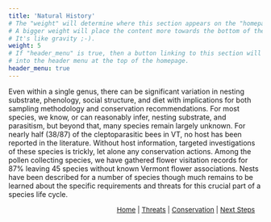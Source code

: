 ```yaml
---
title: 'Natural History'
# The "weight" will determine where this section appears on the "homepage".
# A bigger weight will place the content more towards the bottom of the page.
# It's like gravity ;-).
weight: 5
# If "header_menu" is true, then a button linking to this section will be placed
# into the header menu at the top of the homepage.
header_menu: true
---
```


Even within a single genus, there can be significant variation in nesting substrate, phenology, social structure, and diet with implications for both sampling methodology and conservation recommendations. For most species, we know, or can reasonably infer, nesting substrate, and parasitism, but beyond that, many species remain largely unknown. For nearly half (38/87) of the cleptoparasitic bees in VT, no host has been reported in the literature. Without host information, targeted investigations of these species is trickly, let alone any conservation actions. 
Among the pollen collecting species, we have gathered flower visitation records for 87% leaving 45 species without known Vermont flower associations. Nests have been described for a number of species though much remains to be learned about the specific requirements and threats for this crucial part of a species life cycle. 

<p style="font-size: 10pt; text-align: right; margin-right: 3%"><a href="https://vtecostudies.github.io/SoBees_LandingPage/">Home</a> | <a href="https://vtecostudies.github.io/SoBees_Threats/">Threats</a> | <a href="https://vtecostudies.github.io/SoBees_Conservation/">Conservation</a> | <a href="https://vtecostudies.github.io/SoBees_Next_Steps/">Next Steps</a>